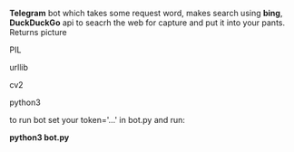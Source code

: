 **Telegram** bot which takes some request word, makes search using **bing**, **DuckDuckGo** api to seacrh the web for capture and put it into your pants. Returns picture

[requirements]:
telebot

PIL

urllib

cv2

python3

to run bot set your token='...' in bot.py and run:

**python3 bot.py**

